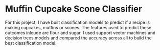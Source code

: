 # Muffin Cupcake Scone Classifier

For this project, I have built classification models to predict if a recipe is making cupcakes, muffins or scones. The features used to predict these outcomes inlcude are flour and sugar. I used support vector machines and decision trees models and compared the accuracy across all to build the best classification model. 
